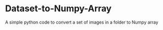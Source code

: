 # Dataset-to-Numpy-Array
A simple python code to convert a set of images in a folder to Numpy array

